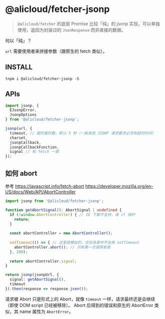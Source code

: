 # @alicloud/fetcher-jsonp

> `@alicloud/fetcher` 的底层 Promise 比较「纯」的 jsonp 实现，可以单独使用，返回为封装过的 `JsonResponse` 而非直接的数据。

何以「纯」？

`url` 需要使用者来拼接参数（跟原生的 fetch 类似）。

## INSTALL

```shell
tnpm i @alicloud/fetcher-jsonp -S
```

## APIs

```typescript
import jsonp, {
  EJsonpError,
  JsonpOptions
} from '@alicloud/fetcher-jsonp';

jsonp(url, {
  timeout, // 超时毫秒数，默认 5 秒（一般来说 JSONP 请求要求必须有超时时间）
  charset,
  jsonpCallback,
  jsonpCallbackFunction,
  signal // 和 fetch 一致
});
```

## 如何 abort

参考 <https://javascript.info/fetch-abort> <https://developer.mozilla.org/en-US/docs/Web/API/AbortController>

```typescript
import jsonp from '@alicloud/fetcher-jsonp';

function getAbortSignal(): AbortSignal | undefined {
  if (!window.AbortController) { // IE 下都不支持，请 if 保护
    return;
  }
  
  const abortController = new AbortController();
  
  setTimeout(() => { // 这里是模拟的，实际场景中不会用 setTimeout
    abortController.abort(); // 只有第一次调用有效
  }, 200);
  
  return abortController.signal;
}

return jsonp(jsonpUrl, {
  signal: getAbortSignal(),
  timeout
}).then(response => response.json());
```

请求被 Abort 只是形式上的 Abort，就像 `timeout` 一样，请求最终还是会继续（即使 DOM script 已经被移除）。
Abort 后得到的错误和原生的 AbortError 类似，其 name 属性为 `AbortError`。
